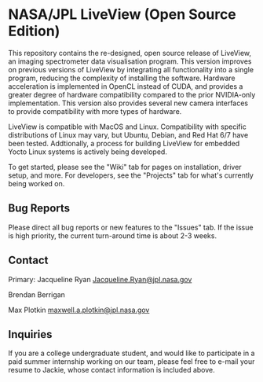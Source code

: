 # NASA/JPL LiveView (Open Source Edition)
This repository contains the re-designed, open source release of LiveView, an imaging spectrometer data visualisation program. This version improves on previous versions of LiveView by integrating all functionality into a single program, reducing the complexity of installing the software. Hardware acceleration is implemented in OpenCL instead of CUDA, and provides a greater degree of hardware compatibility compared to the prior NVIDIA-only implementation. This version also provides several new camera interfaces to provide compatibility with more types of hardware.

LiveView is compatible with MacOS and Linux. Compatibility with specific distributions of Linux may vary, but Ubuntu, Debian, and Red Hat 6/7 have been tested. Addtionally, a process for building LiveView for embedded Yocto Linux systems is actively being developed.

To get started, please see the "Wiki" tab for pages on installation, driver setup, and more. For developers, see the "Projects" tab for what's currently being worked on.

## Bug Reports
Please direct all bug reports or new features to the "Issues" tab. If the issue is high priority, the current turn-around time is about 2-3 weeks.

## Contact
Primary: Jacqueline Ryan [Jacqueline.Ryan@jpl.nasa.gov](mailto:Jacqueline.Ryan@jpl.nasa.gov)

Brendan Berrigan

Max Plotkin [maxwell.a.plotkin@jpl.nasa.gov](mailto:mawxell.a.plotkin@jpl.nasa.gov)

## Inquiries

If you are a college undergraduate student, and would like to participate in a paid summer internship working on our team, please feel free to e-mail your resume to Jackie, whose contact information is included above.
